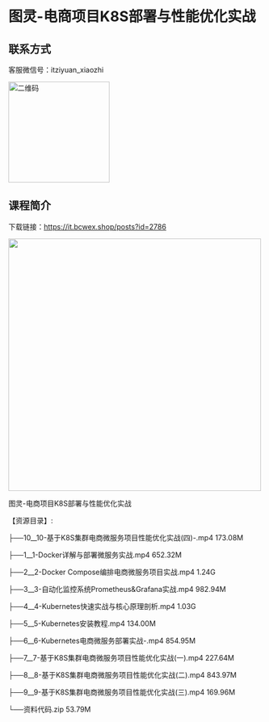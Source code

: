 # 图灵-电商项目K8S部署与性能优化实战

## 联系方式

客服微信号：itziyuan_xiaozhi

<img src="https://ziyuanyun.oss-cn-guangzhou.aliyuncs.com/common/20240614073449/666b82192834a.jpg" width="200" height="200" alt="二维码">

## 课程简介

下载链接：https://it.bcwex.shop/posts?id=2786

<img src="https://ziyuanyun.oss-cn-guangzhou.aliyuncs.com/yun/20240515184316/664491c43595e.jpg" width="500" alt="">

  图灵-电商项目K8S部署与性能优化实战



 【资源目录】:

 ├──10__10-基于K8S集群电商微服务项目性能优化实战(四)-.mp4 173.08M

 ├──1__1-Docker详解与部署微服务实战.mp4 652.32M

 ├──2__2-Docker Compose编排电商微服务项目实战.mp4 1.24G

 ├──3__3-自动化监控系统Prometheus&amp;Grafana实战.mp4 982.94M

 ├──4__4-Kubernetes快速实战与核心原理剖析.mp4 1.03G

 ├──5__5-Kubernetes安装教程.mp4 134.00M

 ├──6__6-Kubernetes电商微服务部署实战-.mp4 854.95M

 ├──7__7-基于K8S集群电商微服务项目性能优化实战(一).mp4 227.64M

 ├──8__8-基于K8S集群电商微服务项目性能优化实战(二).mp4 843.97M

 ├──9__9-基于K8S集群电商微服务项目性能优化实战(三).mp4 169.96M

 └──资料代码.zip 53.79M

  
